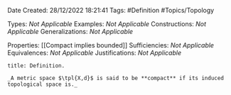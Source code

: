 <div class="topSpace"></div>

Date Created: 28/12/2022 18:21:41
Tags: #Definition #Topics/Topology

Types: _Not Applicable_
Examples: _Not Applicable_
Constructions: _Not Applicable_
Generalizations: _Not Applicable_

Properties: [[Compact implies bounded]]
Sufficiencies: _Not Applicable_
Equivalences: _Not Applicable_
Justifications: _Not Applicable_

``` ad-Definition
title: Definition.

_A metric space $\tpl{X,d}$ is said to be **compact** if its induced topological space is._

```
